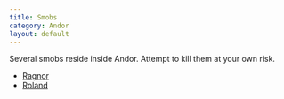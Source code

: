 ```yaml
---
title: Smobs
category: Andor
layout: default
---
```


Several smobs reside inside Andor. Attempt to kill them at your own risk.

*  [Ragnor](ragnor)
*  [Roland](roland)
